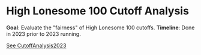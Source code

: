 # High Lonesome 100 Cutoff Analysis

**Goal**: Evaluate the "fairness" of High Lonesome 100 cutoffs.
**Timeline**: Done in 2023 prior to 2023 running.

[See CutoffAnalysis2023](analyses/CutoffAnalysis2023.ipynp)